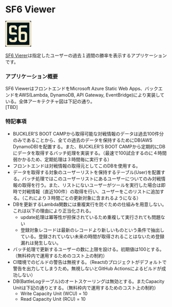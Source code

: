 # SF6 Viewer
<img src="doc/logo.png" width="80px">  

[SF6 Vierer](https://orange-bay-0720d2e00.4.azurestaticapps.net/)は指定したユーザーの過去１週間の勝率を表示するアプリケーションです。  

### アプリケーション概要
SF6 ViewerはフロントエンドをMicrosoft Azure Static Web Apps、バックエンドをAWS(Lambda, DynamoDB, API Gateway, EventBridge)により実装している。全体アーキテクチャ図は下記の通り。  
[TBD]

### 特記事項
- BUCKLER'S BOOT CAMPから取得可能な対戦情報のデータは過去100件分のみであることから、全ての過去のデータを保持するためにDB(AWS DynamoDB)を配置する。また、BUCKLER'S BOOT CAMPから定期的にDBにデータを取得するバッチ処理を実装する。（最速で100試合するのに４時間弱かかるため、定期処理は３時間毎に実行する）
- フロントエンドは対戦情報の取得元としてこのDBを使用する。
- データを取得する対象のユーザーリストを保持するテーブル(User)を配置する。バッチ処理ではこのユーザーリストにあるユーザーについてのみ対戦情報の取得を行う。また、リストにないユーザーがツールを実行した場合は即時で対戦情報（直近100件）の取得を行い、ユーザーをこのリストに追加する。（これにより３時間ごとの更新対象に含まれるようになる）
- DBを更新するLambda関数には重複実行を防ぐための仕組みを用意しない。  
  これは以下の理由により正当化される。
  - update処理は冪等性が担保されているため重複して実行されても問題ない
  - 登録対象レコードは最新のレコードより新しいものという条件で抽出している。登録されていない未来の時間が取得されることはないため登録漏れは発生しない。
- バッチ処理で更新するユーザーの数に上限を設ける。初期値は100とする。（無料枠内で運用するためのコスト上の制約）
- CI環境でのビルドの警告は無視する。（Reactのプロジェクトがデフォルトで警告を出力してしまうため。無視しないとGitHub Actionsによるビルドが成功しない）
- DB(BattleLogテーブル)のオートスケーリングは無効とする。またCapacity Unitは下記の通りとする。（無料枠内で運用するためのコスト上の制約）
  - Write Capacity Unit (WCU) = 10
  - Read Capacity Unit (RCU) = 10